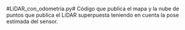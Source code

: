 #LiDAR_con_odometria.py#
Código que publica el mapa y la nube de puntos que publica el LiDAR superpuesta teniendo en cuenta la pose estimada del sensor.
